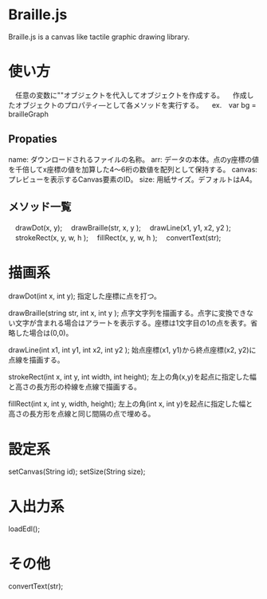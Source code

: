 # Braille.js
Braille.js is a canvas like tactile graphic drawing library.


# 使い方
　任意の変数に""オブジェクトを代入してオブジェクトを作成する。
　作成したオブジェクトのプロパティ―として各メソッドを実行する。
　ex.　var bg = brailleGraph

## Propaties
name: ダウンロードされるファイルの名称。
arr: データの本体。点のy座標の値を千倍してx座標の値を加算した4～6桁の数値を配列として保持する。
canvas: プレビューを表示するCanvas要素のID。
size: 用紙サイズ。デフォルトはA4。


## メソッド一覧
　drawDot(x, y);
　drawBraille(str, x, y );
　drawLine(x1, y1, x2, y2 );
　strokeRect(x, y, w, h );
　fillRect(x, y, w, h );
　convertText(str);


# 描画系
drawDot(int x, int y);
 指定した座標に点を打つ。
 
drawBraille(string str, int x, int y );
 点字文字列を描画する。点字に変換できない文字が含まれる場合はアラートを表示する。座標は1文字目の1の点を表す。省略した場合は(0,0)。

drawLine(int x1, int y1, int x2, int y2 );
 始点座標(x1, y1)から終点座標(x2, y2)に点線を描画する。

strokeRect(int x, int y, int width, int height);
 左上の角(x,y)を起点に指定した幅と高さの長方形の枠線を点線で描画する。

fillRect(int x, int y, width, height);
 左上の角(int x, int y)を起点に指定した幅と高さの長方形を点線と同じ間隔の点で埋める。


# 設定系
setCanvas(String id);
setSize(String size);

# 入出力系
loadEdl();

# その他
convertText(str);
